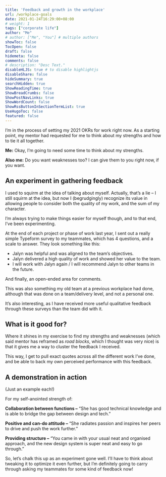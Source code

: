 ```yaml
---
title: 'Feedback and growth in the workplace'
url: /workplace-goals
date: 2021-01-24T16:29:00+08:00
# weight: 1
tags: ["corporate life"]
author: "Me"
# author: ["Me", "You"] # multiple authors
showToc: false
TocOpen: false
draft: false
hidemeta: false
comments: false
# description: "Desc Text."
disableHLJS: true # to disable highlightjs
disableShare: false
hideSummary: true
searchHidden: true
ShowReadingTime: true
ShowBreadCrumbs: false
ShowPostNavLinks: true
ShowWordCount: false
ShowRssButtonInSectionTermList: true
UseHugoToc: false
featured: false
---
```


I’m in the process of setting my 2021 OKRs for work right now. As a starting point, my mentor had requested for me to think about my strengths and how to tie it all together.

**Me:** Okay, I’m going to need some time to think about my strengths.

**Also me:** Do you want weaknesses too? I can give them to you right now, if you want.

## An experiment in gathering feedback

I used to squirm at the idea of talking about myself. Actually, that’s a lie – I still squirm at the idea, but now I (begrudgingly) recognize its value in allowing people to consider both the quality of my work, and the sum of my character.

I’m always trying to make things easier for myself though, and to that end, I’ve been experimenting.

At the end of each project or phase of work last year, I sent out a really simple Typeform survey to my teammates, which has 4 questions, and a scale to answer. They look something like this:

- Jalyn was helpful and was aligned to the team’s objectives.
- Jalyn delivered a high quality of work and showed her value to the team.
- I will work with Jalyn again / I will recommend Jalyn to other teams in the future.

And finally, an open-ended area for comments.

This was also something my old team at a previous workplace had done, although that was done on a team/delivery level, and not a personal one.

It’s also interesting, as I have received more useful qualitative feedback through these surveys than the team did with it.

## What is it good for?

Where it shines in my exercise to find my strengths and weaknesses (which said mentor has reframed as *road blocks*, which I thought was very nice) is that it gives me a way to cluster the feedback I received.

This way, I get to pull exact quotes across all the different work I’ve done, and be able to back my own perceived performance with this feedback.

## A demonstration in action

(Just an example each!)

For my self-anointed strength of:

**Collaboration between functions –** “She has good technical knowledge and is able to bridge the gap between design and tech.”

**Positive and can-do attitude –** “She radiates passion and inspires her peers to drive and push the work further.”

**Providing structure –** “You came in with your usual neat and organised approach, and the new design system is super neat and easy to go through.”

So, let’s chalk this up as an experiment gone well. I’ll have to think about tweaking it to optimize it even further, but I’m definitely going to carry through asking my teammates for some kind of feedback now!